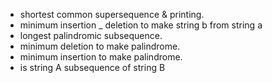 - shortest common supersequence  & printing.
- minimum insertion _ deletion to make string b from string a
- longest palindromic subsequence. 
- minimum deletion to make palindrome.
- minimum insertion to make palindrome.
- is string A subsequence of string B

<!-- just move on  -->